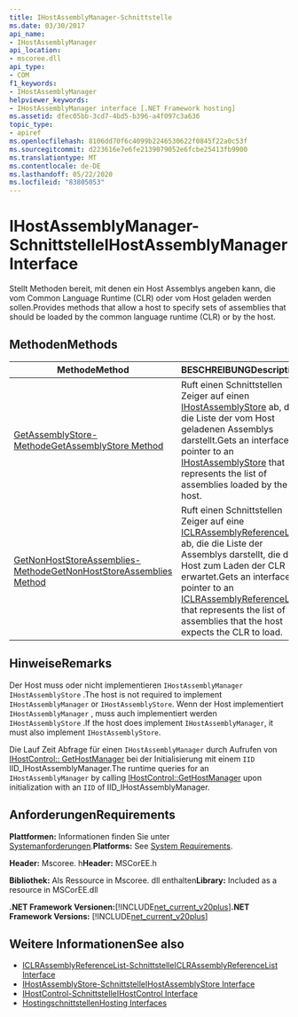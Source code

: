 ```yaml
---
title: IHostAssemblyManager-Schnittstelle
ms.date: 03/30/2017
api_name:
- IHostAssemblyManager
api_location:
- mscoree.dll
api_type:
- COM
f1_keywords:
- IHostAssemblyManager
helpviewer_keywords:
- IHostAssemblyManager interface [.NET Framework hosting]
ms.assetid: dfec05bb-3cd7-4bd5-b396-a4f097c3a636
topic_type:
- apiref
ms.openlocfilehash: 8106dd70f6c4099b2246530622f0845f22a0c53f
ms.sourcegitcommit: d223616e7e6fe2139079052e6fcbe25413fb9900
ms.translationtype: MT
ms.contentlocale: de-DE
ms.lasthandoff: 05/22/2020
ms.locfileid: "83805053"
---
```

# <a name="ihostassemblymanager-interface"></a><span data-ttu-id="2bf40-102">IHostAssemblyManager-Schnittstelle</span><span class="sxs-lookup"><span data-stu-id="2bf40-102">IHostAssemblyManager Interface</span></span>
<span data-ttu-id="2bf40-103">Stellt Methoden bereit, mit denen ein Host Assemblys angeben kann, die vom Common Language Runtime (CLR) oder vom Host geladen werden sollen.</span><span class="sxs-lookup"><span data-stu-id="2bf40-103">Provides methods that allow a host to specify sets of assemblies that should be loaded by the common language runtime (CLR) or by the host.</span></span>  
  
## <a name="methods"></a><span data-ttu-id="2bf40-104">Methoden</span><span class="sxs-lookup"><span data-stu-id="2bf40-104">Methods</span></span>  
  
|<span data-ttu-id="2bf40-105">Methode</span><span class="sxs-lookup"><span data-stu-id="2bf40-105">Method</span></span>|<span data-ttu-id="2bf40-106">BESCHREIBUNG</span><span class="sxs-lookup"><span data-stu-id="2bf40-106">Description</span></span>|  
|------------|-----------------|  
|[<span data-ttu-id="2bf40-107">GetAssemblyStore-Methode</span><span class="sxs-lookup"><span data-stu-id="2bf40-107">GetAssemblyStore Method</span></span>](../../../../docs/framework/unmanaged-api/hosting/ihostassemblymanager-getassemblystore-method.md)|<span data-ttu-id="2bf40-108">Ruft einen Schnittstellen Zeiger auf einen [IHostAssemblyStore](ihostassemblystore-interface.md) ab, der die Liste der vom Host geladenen Assemblys darstellt.</span><span class="sxs-lookup"><span data-stu-id="2bf40-108">Gets an interface pointer to an [IHostAssemblyStore](ihostassemblystore-interface.md) that represents the list of assemblies loaded by the host.</span></span>|  
|[<span data-ttu-id="2bf40-109">GetNonHostStoreAssemblies-Methode</span><span class="sxs-lookup"><span data-stu-id="2bf40-109">GetNonHostStoreAssemblies Method</span></span>](../../../../docs/framework/unmanaged-api/hosting/ihostassemblymanager-getnonhoststoreassemblies-method.md)|<span data-ttu-id="2bf40-110">Ruft einen Schnittstellen Zeiger auf eine [ICLRAssemblyReferenceList](iclrassemblyreferencelist-interface.md) ab, die die Liste der Assemblys darstellt, die der Host zum Laden der CLR erwartet.</span><span class="sxs-lookup"><span data-stu-id="2bf40-110">Gets an interface pointer to an [ICLRAssemblyReferenceList](iclrassemblyreferencelist-interface.md) that represents the list of assemblies that the host expects the CLR to load.</span></span>|  
  
## <a name="remarks"></a><span data-ttu-id="2bf40-111">Hinweise</span><span class="sxs-lookup"><span data-stu-id="2bf40-111">Remarks</span></span>  
 <span data-ttu-id="2bf40-112">Der Host muss oder nicht implementieren `IHostAssemblyManager` `IHostAssemblyStore` .</span><span class="sxs-lookup"><span data-stu-id="2bf40-112">The host is not required to implement `IHostAssemblyManager` or `IHostAssemblyStore`.</span></span> <span data-ttu-id="2bf40-113">Wenn der Host implementiert `IHostAssemblyManager` , muss auch implementiert werden `IHostAssemblyStore` .</span><span class="sxs-lookup"><span data-stu-id="2bf40-113">If the host does implement `IHostAssemblyManager`, it must also implement `IHostAssemblyStore`.</span></span>  
  
 <span data-ttu-id="2bf40-114">Die Lauf Zeit Abfrage für einen `IHostAssemblyManager` durch Aufrufen von [IHostControl:: GetHostManager](ihostcontrol-gethostmanager-method.md) bei der Initialisierung mit einem `IID` IID_IHostAssemblyManager.</span><span class="sxs-lookup"><span data-stu-id="2bf40-114">The runtime queries for an `IHostAssemblyManager` by calling [IHostControl::GetHostManager](ihostcontrol-gethostmanager-method.md) upon initialization with an `IID` of IID_IHostAssemblyManager.</span></span>  
  
## <a name="requirements"></a><span data-ttu-id="2bf40-115">Anforderungen</span><span class="sxs-lookup"><span data-stu-id="2bf40-115">Requirements</span></span>  
 <span data-ttu-id="2bf40-116">**Plattformen:** Informationen finden Sie unter [Systemanforderungen](../../get-started/system-requirements.md).</span><span class="sxs-lookup"><span data-stu-id="2bf40-116">**Platforms:** See [System Requirements](../../get-started/system-requirements.md).</span></span>  
  
 <span data-ttu-id="2bf40-117">**Header:** Mscoree. h</span><span class="sxs-lookup"><span data-stu-id="2bf40-117">**Header:** MSCorEE.h</span></span>  
  
 <span data-ttu-id="2bf40-118">**Bibliothek:** Als Ressource in Mscoree. dll enthalten</span><span class="sxs-lookup"><span data-stu-id="2bf40-118">**Library:** Included as a resource in MSCorEE.dll</span></span>  
  
 <span data-ttu-id="2bf40-119">**.NET Framework Versionen:**[!INCLUDE[net_current_v20plus](../../../../includes/net-current-v20plus-md.md)]</span><span class="sxs-lookup"><span data-stu-id="2bf40-119">**.NET Framework Versions:** [!INCLUDE[net_current_v20plus](../../../../includes/net-current-v20plus-md.md)]</span></span>  
  
## <a name="see-also"></a><span data-ttu-id="2bf40-120">Weitere Informationen</span><span class="sxs-lookup"><span data-stu-id="2bf40-120">See also</span></span>

- [<span data-ttu-id="2bf40-121">ICLRAssemblyReferenceList-Schnittstelle</span><span class="sxs-lookup"><span data-stu-id="2bf40-121">ICLRAssemblyReferenceList Interface</span></span>](iclrassemblyreferencelist-interface.md)
- [<span data-ttu-id="2bf40-122">IHostAssemblyStore-Schnittstelle</span><span class="sxs-lookup"><span data-stu-id="2bf40-122">IHostAssemblyStore Interface</span></span>](ihostassemblystore-interface.md)
- [<span data-ttu-id="2bf40-123">IHostControl-Schnittstelle</span><span class="sxs-lookup"><span data-stu-id="2bf40-123">IHostControl Interface</span></span>](ihostcontrol-interface.md)
- [<span data-ttu-id="2bf40-124">Hostingschnittstellen</span><span class="sxs-lookup"><span data-stu-id="2bf40-124">Hosting Interfaces</span></span>](hosting-interfaces.md)
